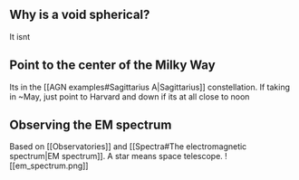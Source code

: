 
## Why is a void spherical?
It isnt


## Point to the center of the Milky Way 
Its in the [[AGN examples#Sagittarius A|Sagittarius]] constellation. If taking in ~May, just point to Harvard and down if its at all close to noon


## Observing the EM spectrum
Based on [[Observatories]] and [[Spectra#The electromagnetic spectrum|EM spectrum]]. A star means space telescope.
![[em_spectrum.png]]